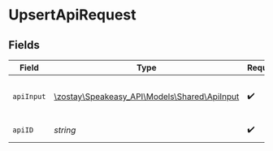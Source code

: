 # UpsertApiRequest


## Fields

| Field                                                                           | Type                                                                            | Required                                                                        | Description                                                                     |
| ------------------------------------------------------------------------------- | ------------------------------------------------------------------------------- | ------------------------------------------------------------------------------- | ------------------------------------------------------------------------------- |
| `apiInput`                                                                      | [\zostay\Speakeasy_API\Models\Shared\ApiInput](../../models/shared/ApiInput.md) | :heavy_check_mark:                                                              | A JSON representation of the Api to upsert                                      |
| `apiID`                                                                         | *string*                                                                        | :heavy_check_mark:                                                              | The ID of the Api to upsert.                                                    |
